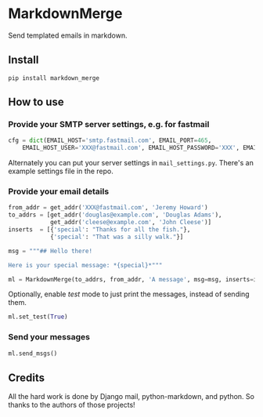 <!--

#################################################
### THIS FILE WAS AUTOGENERATED! DO NOT EDIT! ###
#################################################
# file to edit: 99_index.ipynb
# command to build the docs after a change: nbdev_build_docs

-->

# MarkdownMerge

Send templated emails in markdown.


## Install

`pip install markdown_merge`

## How to use

### Provide your SMTP server settings, e.g. for fastmail
<div class="codecell" markdown="1">
<div class="input_area" markdown="1">

```python
cfg = dict(EMAIL_HOST='smtp.fastmail.com', EMAIL_PORT=465,
    EMAIL_HOST_USER='XXX@fastmail.com', EMAIL_HOST_PASSWORD='XXX', EMAIL_USE_SSL=True)
```

</div>

</div>

Alternately you can put your server settings in `mail_settings.py`. There's an example settings file in the repo.

### Provide your email details
<div class="codecell" markdown="1">
<div class="input_area" markdown="1">

```python
from_addr = get_addr('XXX@fastmail.com', 'Jeremy Howard')
to_addrs = [get_addr('douglas@example.com', 'Douglas Adams'),
            get_addr('cleese@example.com', 'John Cleese')]
inserts  = [{'special': "Thanks for all the fish."},
            {'special': "That was a silly walk."}]

msg = """## Hello there!

Here is your special message: *{special}*"""
```

</div>

</div>
<div class="codecell" markdown="1">
<div class="input_area" markdown="1">

```python
ml = MarkdownMerge(to_addrs, from_addr, 'A message', msg=msg, inserts=inserts)
```

</div>

</div>

Optionally, enable *test* mode to just print the messages, instead of sending them.
<div class="codecell" markdown="1">
<div class="input_area" markdown="1">

```python
ml.set_test(True)
```

</div>

</div>

### Send your messages
<div class="codecell" markdown="1">
<div class="input_area" markdown="1">

```python
ml.send_msgs()
```

</div>

</div>

## Credits

All the hard work is done by Django mail, python-markdown, and python. So thanks to the authors of those projects!

